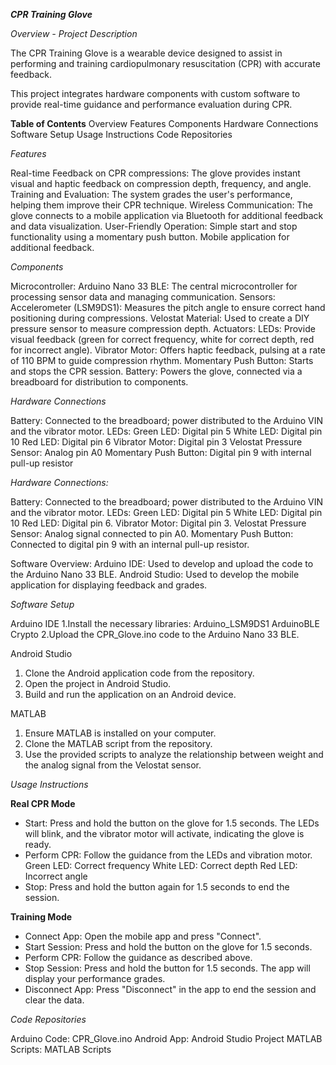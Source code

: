 _**CPR Training Glove**_

_Overview - Project Description_

The CPR Training Glove is a wearable device designed to assist in performing and training cardiopulmonary resuscitation (CPR) with accurate feedback.

This project integrates hardware components with custom software to provide real-time guidance and performance evaluation during CPR.


**Table of Contents**
Overview
Features
Components
Hardware Connections
Software Setup
Usage Instructions
Code Repositories

_Features_

  Real-time Feedback on CPR compressions: The glove provides instant visual and haptic feedback on compression depth, frequency, and angle.
  Training and Evaluation: The system grades the user's performance, helping them improve their CPR technique.
  Wireless Communication: The glove connects to a mobile application via Bluetooth for additional feedback and data visualization.
  User-Friendly Operation: Simple start and stop functionality using a momentary push button.
  Mobile application for additional feedback.
  
_Components_

  Microcontroller:
    Arduino Nano 33 BLE: The central microcontroller for processing sensor data and managing communication.
  Sensors:
    Accelerometer (LSM9DS1): Measures the pitch angle to ensure correct hand positioning during compressions.
    Velostat Material: Used to create a DIY pressure sensor to measure compression depth.
  Actuators:
    LEDs: Provide visual feedback (green for correct frequency, white for correct depth, red for incorrect angle).
    Vibrator Motor: Offers haptic feedback, pulsing at a rate of 110 BPM to guide compression rhythm.
  Momentary Push Button: Starts and stops the CPR session.
  Battery: Powers the glove, connected via a breadboard for distribution to components.



_Hardware Connections_

Battery: Connected to the breadboard; power distributed to the Arduino VIN and the vibrator motor.
LEDs:
Green LED: Digital pin 5
White LED: Digital pin 10
Red LED: Digital pin 6
Vibrator Motor: Digital pin 3
Velostat Pressure Sensor: Analog pin A0
Momentary Push Button: Digital pin 9 with internal pull-up resistor


_Hardware Connections:_
 
 Battery: Connected to the breadboard; power distributed to the Arduino VIN and the vibrator motor.
 LEDs:
    Green LED: Digital pin 5
    White LED: Digital pin 10
    Red LED: Digital pin 6.
Vibrator Motor: Digital pin 3.
Velostat Pressure Sensor: Analog signal connected to pin A0.
Momentary Push Button: Connected to digital pin 9 with an internal pull-up resistor.

Software Overview:
Arduino IDE: Used to develop and upload the code to the Arduino Nano 33 BLE.
Android Studio: Used to develop the mobile application for displaying feedback and grades.


_Software Setup_

Arduino IDE
1.Install the necessary libraries:
    Arduino_LSM9DS1
    ArduinoBLE
    Crypto
2.Upload the CPR_Glove.ino code to the Arduino Nano 33 BLE.

Android Studio
1. Clone the Android application code from the repository.
2. Open the project in Android Studio.
3. Build and run the application on an Android device.

MATLAB
1. Ensure MATLAB is installed on your computer.
2. Clone the MATLAB script from the repository.
3. Use the provided scripts to analyze the relationship between weight and the analog signal from the Velostat sensor.


_Usage Instructions_

**Real CPR Mode**

- Start: Press and hold the button on the glove for 1.5 seconds. The LEDs will blink, and the vibrator motor will activate, indicating the glove is ready.
- Perform CPR: Follow the guidance from the LEDs and vibration motor.
    Green LED: Correct frequency
    White LED: Correct depth
    Red LED: Incorrect angle
- Stop: Press and hold the button again for 1.5 seconds to end the session.

**Training Mode**

- Connect App: Open the mobile app and press "Connect".
- Start Session: Press and hold the button on the glove for 1.5 seconds.
- Perform CPR: Follow the guidance as described above.
- Stop Session: Press and hold the button for 1.5 seconds. The app will display your performance grades.
- Disconnect App: Press "Disconnect" in the app to end the session and clear the data.


_Code Repositories_

Arduino Code: CPR_Glove.ino
Android App: Android Studio Project
MATLAB Scripts: MATLAB Scripts


